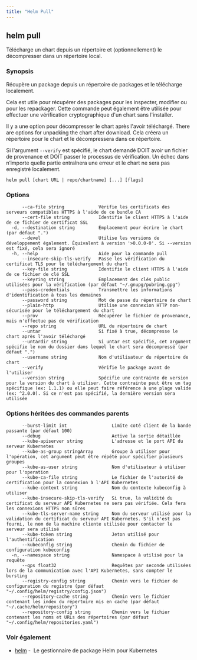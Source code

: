 ```yaml
---
title: "Helm Pull"
---
```


## helm pull

Télécharge un chart depuis un répertoire et (optionnellement) le décompresser dans un répertoire local.

### Synopsis

Récupère un package depuis un répertoire de packages et le télécharge localement.

Cela est utile pour récupérer des packages pour les inspecter, modifier ou pour les repackager. Cette commande peut également être utilisée pour effectuer une vérification cryptographique d'un chart sans l'installer.

Il y a une option pour décompresser le chart après l'avoir téléchargé. 
There are options for unpacking the chart after download. Cela créera un répertoire pour le chart et le décompressera dans ce répertoire.

Si l'argument `--verify` est spécifié, le chart demandé DOIT avoir un fichier de provenance et DOIT passer le processus de vérification. Un échec dans n’importe quelle partie entraînera une erreur et le chart ne sera pas enregistré localement.


```
helm pull [chart URL | repo/chartname] [...] [flags]
```

### Options

```
      --ca-file string             Vérifie les certificats des serveurs compatibles HTTPS à l'aide de ce bundle CA
      --cert-file string           Identifie le client HTTPS à l'aide de ce fichier de certificat SSL
  -d, --destination string         Emplacement pour écrire le chart (par défaut ".")
      --devel                      Utilise les versions de développement également. Équivalent à version '>0.0.0-0'. Si --version est fixé, cela sera ignoré
  -h, --help                       Aide pour la commande pull
      --insecure-skip-tls-verify   Passe les vérification du certificat TLS pour le téléchargement du chart
      --key-file string            Identifie le client HTTPS à l'aide de ce fichier de clé SSL
      --keyring string             Emplacement des clés public utilisées pour la vérification (par défaut "~/.gnupg/pubring.gpg")
      --pass-credentials           Transmettre les informations d'identification à tous les domaines
      --password string            Mot de passe du répertoire de chart
      --plain-http                 Utilise une connexion HTTP non-sécurisée pour le téléchargement du chart
      --prov                       Récupérer le fichier de provenance, mais n'effectue pas de vérification
      --repo string                URL du répertoire de chart
      --untar                      Si fixé à true, décompresse le chart après l'avoir téléchargé
      --untardir string            Si untar est spécifié, cet argument spécifie le nom du dossier dans lequel le chart sera décompressé (par défaut ".")
      --username string            Nom d'utilisateur du répertoire de chart
      --verify                     Vérifie le package avant de l'utiliser
      --version string             Spécifie une contrainte de version pour la version du chart à utiliser. Cette contrainte peut être un tag spécifique (ex: 1.1.1) ou elle peut faire référence à une plage valide (ex: ^2.0.0). Si ce n'est pas spécifié, la dernière version sera utilisée
```

### Options héritées des commandes parents

```
      --burst-limit int                 Limite coté client de la bande passante (par défaut 100)
      --debug                           Active la sortie détaillée
      --kube-apiserver string           L'adresse et le port API du serveur Kubernetes
      --kube-as-group stringArray       Groupe à utiliser pour l'opération, cet argument peut être répété pour spécifier plusieurs groupes
      --kube-as-user string             Nom d'utilisateur à utiliser pour l'operation
      --kube-ca-file string             Le fichier de l'autorité de certification pour la connexion à l'API Kubernetes
      --kube-context string             Nom du contexte kubeconfig à utiliser
      --kube-insecure-skip-tls-verify   Si true, la validité du certificat du serveur API Kubernetes ne sera pas vérifiée. Cela fera les connexions HTTPS non sûres
      --kube-tls-server-name string     Nom du serveur utilisé pour la validation du certificat du serveur API Kubernetes. S'il n'est pas fourni, le nom de la machine cliente utilisée pour contacter le serveur sera utilisé
      --kube-token string               Jeton utilisé pour l'authentification
      --kubeconfig string               Chemin du fichier de configuration kubeconfig
  -n, --namespace string                Namespace à utilisé pour la requête
      --qps float32                     Requêtes par seconde utilisées lors de la communication avec l'API Kubernetes, sans compter le bursting
      --registry-config string          Chemin vers le fichier de configuration du registre (par défaut "~/.config/helm/registry/config.json")
      --repository-cache string         Chemin vers le fichier contenant les index du répertoire mis en cache (par défaut "~/.cache/helm/repository")
      --repository-config string        Chemin vers le fichier contenant les noms et URLs des répertoires (par défaut "~/.config/helm/repositories.yaml")
```

### Voir également

* [helm](helm.md) -  Le gestionnaire de package Helm pour Kubernetes
